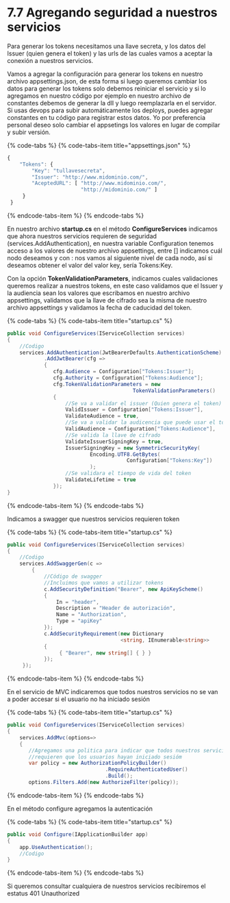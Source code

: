 # 7.7 Agregando seguridad a nuestros servicios

Para generar los tokens necesitamos una llave secreta, y los datos del Issuer \(quien genera el token\) y las urls de las cuales vamos a aceptar la conexión a nuestros servicios.

Vamos a agregar la configuración para generar los tokens en nuestro archivo appsettings.json, de esta forma si luego queremos cambiar los datos para generar los tokens solo debemos reiniciar el servicio y si lo agregamos en nuestro código por ejemplo en nuestro archivo de constantes debemos de generar la dll y luego reemplazarla en el servidor. Si usas devops para subir automáticamente los deploys, puedes agregar constantes en tu código para registrar estos datos. Yo por preferencia personal deseo solo cambiar el appsetings los valores en lugar de compilar y subir versión.

{% code-tabs %}
{% code-tabs-item title="appsettings.json" %}
```javascript
{
    "Tokens": {
        "Key": "tullavesecreta",
        "Issuer": "http://www.midominio.com/",
        "AceptedURL": [ "http://www.midominio.com/", 
                        "http://midominio.com/" ]
     }
 }

```
{% endcode-tabs-item %}
{% endcode-tabs %}

En nuestro archivo **startup.cs** en el método **ConfigureServices** indicamos que ahora nuestros servicios requieren de seguridad \(services.AddAuthentication\), en nuestra variable Configuration tenemos acceso a los valores de nuestro archivo appsettings, entre \[\] indicamos cuál nodo deseamos y con : nos vamos al siguiente nivel de cada nodo, así si deseamos obtener el valor del valor key, sería Tokens:Key.

Con la opción **TokenValidationParameters**, indicamos cuales validaciones queremos realizar a nuestros tokens, en este caso validamos que el Issuer y la audiencia sean los valores que escribamos en nuestro archivo appsettings, validamos que la llave de cifrado sea la misma de nuestro archivo appsettings y validamos la fecha de caducidad del token.

{% code-tabs %}
{% code-tabs-item title="startup.cs" %}
```csharp
public void ConfigureServices(IServiceCollection services)
{
    //Codigo
    services.AddAuthentication(JwtBearerDefaults.AuthenticationScheme)
            .AddJwtBearer(cfg => 
            {
               cfg.Audience = Configuration["Tokens:Issuer"];
               cfg.Authority = Configuration["Tokens:Audience"];
               cfg.TokenValidationParameters = new           
                                         TokenValidationParameters()
               {
                   //Se va a validar el issuer (Quien genera el token)
                   ValidIssuer = Configuration["Tokens:Issuer"],
                   ValidateAudience = true,
                   //Se va a validar la audicencia que puede usar el token
                   ValidAudience = Configuration["Tokens:Audience"],
                   //Se valida la llave de cifrado
                   ValidateIssuerSigningKey = true,
                   IssuerSigningKey = new SymmetricSecurityKey(
                           Encoding.UTF8.GetBytes(
                                       Configuration["Tokens:Key"])
                           );   
                   //Se validara el tiempo de vida del token
                   ValidateLifetime = true                       
               });
}
```
{% endcode-tabs-item %}
{% endcode-tabs %}

Indicamos a swagger que nuestros servicios requieren token

{% code-tabs %}
{% code-tabs-item title="startup.cs" %}
```csharp
public void ConfigureServices(IServiceCollection services)
{
    //Codigo
    services.AddSwaggerGen(c =>
        {
            //Código de swagger
            //Incluimos que vamos a utilizar tokens
            c.AddSecurityDefinition("Bearer", new ApiKeyScheme()
            {
                In = "header",
                Description = "Header de autorización",
                Name = "Authorization",
                Type = "apiKey"
            });
            c.AddSecurityRequirement(new Dictionary
                                     <string, IEnumerable<string>>
            {
                 { "Bearer", new string[] { } }
            });
     });
```
{% endcode-tabs-item %}
{% endcode-tabs %}

En el servicio de MVC indicaremos que todos nuestros servicios no se van a poder accesar si el usuario no ha iniciado sesión

{% code-tabs %}
{% code-tabs-item title="startup.cs" %}
```csharp
public void ConfigureServices(IServiceCollection services)
{
    services.AddMvc(options=>
    {
       //Agregamos una politica para indicar que todos nuestros servicios 
       //requieren que los usuarios hayan iniciado sesióm
       var policy = new AuthorizationPolicyBuilder()
                                .RequireAuthenticatedUser()
                                .Build();
       options.Filters.Add(new AuthorizeFilter(policy));
```
{% endcode-tabs-item %}
{% endcode-tabs %}

En el método configure agregamos la autenticación

{% code-tabs %}
{% code-tabs-item title="startup.cs" %}
```csharp
public void Configure(IApplicationBuilder app)        
{ 
    app.UseAuthentication();
    //Codigo
}
```
{% endcode-tabs-item %}
{% endcode-tabs %}

Si queremos consultar cualquiera de nuestros servicios recibiremos el estatus 401 Unauthorized



